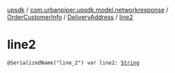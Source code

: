 [upsdk](../../../index.md) / [com.urbanpiper.upsdk.model.networkresponse](../../index.md) / [OrderCustomerInfo](../index.md) / [DeliveryAddress](index.md) / [line2](./line2.md)

# line2

`@SerializedName("line_2") var line2: `[`String`](https://kotlinlang.org/api/latest/jvm/stdlib/kotlin/-string/index.html)